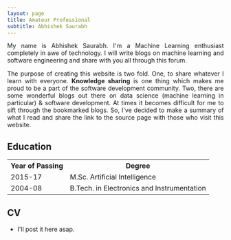 ```yaml
---
layout: page
title: Amateur Professional
subtitle: Abhishek Saurabh
---
```

<p align="justify">
My name is Abhishek Saurabh. I'm a Machine Learning enthusiast completely in awe of technology. I will write blogs on machine learning and software engineering and share with you all through this forum.    
</p>

<p align="justify">
The purpose of creating this website is two fold. One, to share whatever I learn with everyone. <b>Knowledge sharing</b> is one thing which makes me proud to be a part of the software development community. Two, there are some wonderful blogs out there on data science (machine learning in particular) & software development. At times it becomes difficult for me to sift through the bookmarked blogs. So, I've decided to make a summary of what I read and share the link to the source page with those who visit this website.   
</p>

## Education

<table>
  <tr>
    <th>Year of Passing</th>
    <th>Degree</th>
  </tr>
  <tr>
    <td>2015-17</td>
    <td>M.Sc. Artificial Intelligence</td>
  </tr>
  <tr>
    <td>2004-08</td>
    <td>B.Tech. in Electronics and Instrumentation</td>
  </tr>
</table>

## CV
* I'll post it here asap. 
